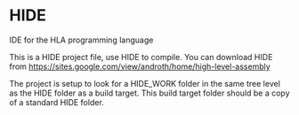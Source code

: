 
# HIDE
IDE for the HLA programming language

This is a HIDE project file, use HIDE to compile.
You can download HIDE from https://sites.google.com/view/androth/home/high-level-assembly

The project is setup to look for a HIDE_WORK folder in the same tree level as the HIDE folder as a build target. This build target folder should be a copy of a standard HIDE folder.